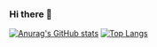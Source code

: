 ### Hi there 👋

<!--
**viaSSH/viaSSH** is a ✨ _special_ ✨ repository because its `README.md` (this file) appears on your GitHub profile.

Here are some ideas to get you started:

- 🔭 I’m currently working on ...
- 🌱 I’m currently learning ...
- 👯 I’m looking to collaborate on ...
- 🤔 I’m looking for help with ...
- 💬 Ask me about ...
- 📫 How to reach me: ...
- 😄 Pronouns: ...
- ⚡ Fun fact: ...
-->

[![Anurag's GitHub stats](https://github-readme-stats.vercel.app/api?username=viaSSH)](https://github.com/viaSSH)
[![Top Langs](https://github-readme-stats.vercel.app/api/top-langs/?username=viaSSH)](https://github.com/viaSSH)
